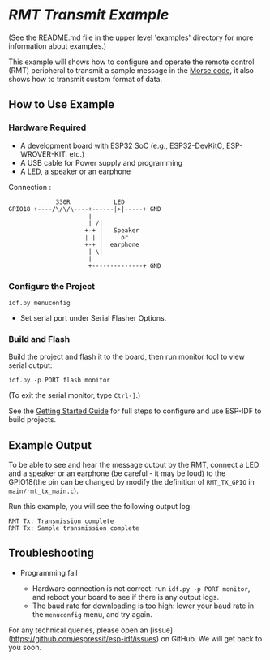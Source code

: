 # _RMT Transmit Example_

(See the README.md file in the upper level 'examples' directory for more information about examples.)

This example will shows how to configure and operate the remote control (RMT) peripheral to transmit a sample message in the [Morse code](https://en.wikipedia.org/wiki/Morse_code), it also shows how to transmit custom format of data.

## How to Use Example

### Hardware Required

* A development board with ESP32 SoC (e.g., ESP32-DevKitC, ESP-WROVER-KIT, etc.)
* A USB cable for Power supply and programming
* A LED, a speaker or an earphone

Connection :

```
             330R            LED     
GPIO18 +----/\/\/\----+------|>|-----+ GND
                      |    
                      | /|
                     +-+ |   Speaker
                     | | |     or
                     +-+ |  earphone
                      | \|
                      |
                      +--------------+ GND
```

### Configure the Project

```
idf.py menuconfig
```

* Set serial port under Serial Flasher Options.

### Build and Flash

Build the project and flash it to the board, then run monitor tool to view serial output:

```
idf.py -p PORT flash monitor
```

(To exit the serial monitor, type ``Ctrl-]``.)

See the [Getting Started Guide](https://docs.espressif.com/projects/esp-idf/en/latest/get-started/index.html) for full steps to configure and use ESP-IDF to build projects.

## Example Output

To be able to see and hear the message output by the RMT, connect a LED and a speaker or an earphone (be careful - it may be loud) to the GPIO18(the pin can be changed by modify the definition of `RMT_TX_GPIO` in `main/rmt_tx_main.c`).

Run this example, you will see the following output log:
```
RMT Tx: Transmission complete
RMT Tx: Sample transmission complete
```

## Troubleshooting

* Programming fail

    * Hardware connection is not correct: run `idf.py -p PORT monitor`, and reboot your board to see if there is any output logs.
    * The baud rate for downloading is too high: lower your baud rate in the `menuconfig` menu, and try again.

For any technical queries, please open an [issue] (https://github.com/espressif/esp-idf/issues) on GitHub. We will get back to you soon.
